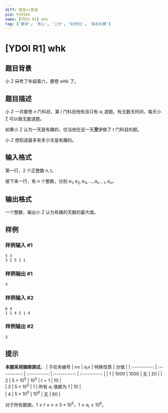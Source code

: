```yaml
---
diff: 普及+/提高
pid: P10184
name: [YDOI R1] whk
tag: ['数学', '贪心', '二分', 'O2优化', '洛谷比赛']
---
```

# [YDOI R1] whk
## 题目背景

小 Z ~~只~~考了年级第六，要卷 whk 了。
## 题目描述

小 Z 一共要卷 $n$ 门科目，第 $i$ 门科目他有且只有 $a_i$ 道题。有无数天时间，每天小 Z 可以做无数道题。

如果小 Z 认为一天是有趣的，仅当他在这一天**至少**做了 $t$ 门科目的题。

小 Z 想知道最多有多少天是有趣的。
## 输入格式

第一行，$2$ 个正整数 $n,t$。

接下来一行，有 $n$ 个整数，分别 $a_1,a_2,a_3,\dots,a_{n-1},a_n$。

## 输出格式

一个整数，输出小 Z 认为有趣的天数的最大值。
## 样例

### 样例输入 #1
```
5 3 
3 2 5 1 1 
```
### 样例输出 #1
```
3 
```
### 样例输入 #2
```
6 4 
1 1 4 5 1 4 
```
### 样例输出 #2
```
3 
```
## 提示




 **本题采用捆绑测试**。
| 子任务编号 | $n\le$ | $a_i\le$ | 特殊性质 | 分值 |
| :----------: | :----------: | :----------: | :----------: | :----------: | 
| $1$ | $1000$ | $1000$ | 无 | $20$ | 
| $2$ | $5\times10^5$ | $10^5$ | $t=1$ | $10$ |  
| $3$ | $5\times10^5$ | $1$ | 所有 $a_i$ 值都为 $1$ | $10$ |  
| $4$ | $5\times10^5$ | $10^6$ | 无 | $60$ |   



对于所有数据，$1\le t\le n\le5\times10^5$，$1\le a_i \le 10^6$。

